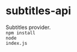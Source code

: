 # subtitles-api
Subtitles provider.
<br />
<code>npm install</code>
<br />
<code>node index.js</code>
